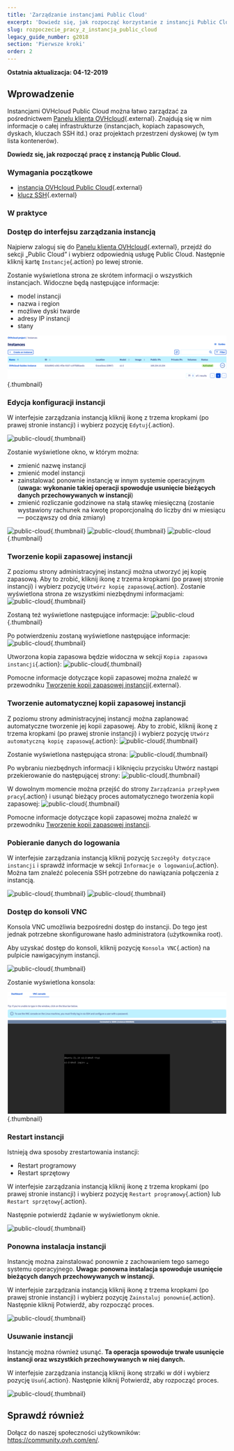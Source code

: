 ```yaml
---
title: 'Zarządzanie instancjami Public Cloud'
excerpt: 'Dowiedz się, jak rozpocząć korzystanie z instancji Public Cloud'
slug: rozpoczecie_pracy_z_instancja_public_cloud
legacy_guide_number: g2018
section: 'Pierwsze kroki'
order: 2
---
```


**Ostatnia aktualizacja: 04-12-2019**

## Wprowadzenie

Instancjami OVHcloud Public Cloud można łatwo zarządzać za pośrednictwem [Panelu klienta OVHcloud](https://www.ovh.com/auth/?action=gotomanager&from=https://www.ovh.pl/&ovhSubsidiary=pl){.external}. Znajdują się w nim informacje o całej infrastrukturze (instancjach, kopiach zapasowych, dyskach, kluczach SSH itd.) oraz projektach przestrzeni dyskowej (w tym lista kontenerów).

**Dowiedz się, jak rozpocząć pracę z instancją Public Cloud.**

### Wymagania początkowe

- [instancja OVHcloud Public Cloud](../public-cloud-pierwsze-kroki/){.external}
- [klucz SSH](https://docs.ovh.com/pl/public-cloud/tworzenie-kluczy-ssh/){.external}

### W praktyce

### Dostęp do interfejsu zarządzania instancją

Najpierw zaloguj się do [Panelu klienta OVHcloud](https://www.ovh.com/auth/?action=gotomanager&from=https://www.ovh.pl/&ovhSubsidiary=pl){.external}, przejdź do sekcji „Public Cloud” i wybierz odpowiednią usługę Public Cloud. Następnie kliknij kartę `Instancje`{.action} po lewej stronie.

Zostanie wyświetlona strona ze skrótem informacji o wszystkich instancjach. Widoczne będą następujące informacje:

- model instancji
- nazwa i region
- możliwe dyski twarde
- adresy IP instancji
- stany

![public-cloud](images/compute.png){.thumbnail}

### Edycja konfiguracji instancji

W interfejsie zarządzania instancją kliknij ikonę z trzema kropkami (po prawej stronie instancji) i wybierz pozycję `Edytuj`{.action}.

![public-cloud](images/edit.png){.thumbnail}

Zostanie wyświetlone okno, w którym można:

- zmienić nazwę instancji
- zmienić model instancji 
- zainstalować ponownie instancję w innym systemie operacyjnym (**uwaga: wykonanie takiej operacji spowoduje usunięcie bieżących danych przechowywanych w instancji**)
- zmienić rozliczanie godzinowe na stałą stawkę miesięczną (zostanie wystawiony rachunek na kwotę proporcjonalną do liczby dni w miesiącu — począwszy od dnia zmiany)

![public-cloud](images/edit1.png){.thumbnail}
![public-cloud](images/edit2.png){.thumbnail}
![public-cloud](images/edit3.png){.thumbnail}

### Tworzenie kopii zapasowej instancji

Z poziomu strony administracyjnej instancji można utworzyć jej kopię zapasową.  Aby to zrobić, kliknij ikonę z trzema kropkami (po prawej stronie instancji) i wybierz pozycję `Utwórz kopię zapasową`{.action}. Zostanie wyświetlona strona ze wszystkimi niezbędnymi informacjami: ![public-cloud](images/backup.png){.thumbnail}

Zostaną też wyświetlone następujące informacje: ![public-cloud](images/backup1.png){.thumbnail}

Po potwierdzeniu zostaną wyświetlone następujące informacje: ![public-cloud](images/backup2.png){.thumbnail}

Utworzona kopia zapasowa będzie widoczna w sekcji `Kopia zapasowa instancji`{.action}: ![public-cloud](images/backup3.png){.thumbnail}

Pomocne informacje dotyczące kopii zapasowej można znaleźć w przewodniku [Tworzenie kopii zapasowej instancji](https://docs.ovh.com/pl/public-cloud/kopia_zapasowa_instancji/){.external}. 

### Tworzenie automatycznej kopii zapasowej instancji

Z poziomu strony administracyjnej instancji można zaplanować automatyczne tworzenie jej kopii zapasowej. Aby to zrobić, kliknij ikonę z trzema kropkami (po prawej stronie instancji) i wybierz pozycję `Utwórz automatyczną kopię zapasową`{.action}: ![public-cloud](images/backupauto.png){.thumbnail}

Zostanie wyświetlona następująca strona: ![public-cloud](images/backupauto1.png){.thumbnail}

Po wybraniu niezbędnych informacji i kliknięciu przycisku Utwórz nastąpi przekierowanie do następującej strony: ![public-cloud](images/backupauto2.png){.thumbnail}

W dowolnym momencie można przejść do strony `Zarządzania przepływem pracy`{.action} i usunąć bieżący proces automatycznego tworzenia kopii zapasowej: ![public-cloud](images/backupautodelete.png){.thumbnail}

Pomocne informacje dotyczące kopii zapasowej można znaleźć w przewodniku [Tworzenie kopii zapasowej instancji](../kopia_zapasowa_instancji/). 

### Pobieranie danych do logowania

W interfejsie zarządzania instancją kliknij pozycję `Szczegóły dotyczące instancji` i sprawdź informacje w sekcji `Informacje o logowaniu`{.action}. Można tam znaleźć polecenia SSH potrzebne do nawiązania połączenia z instancją.

![public-cloud](images/instancedetails1.png){.thumbnail}
![public-cloud](images/instancedetails.png){.thumbnail}

### Dostęp do konsoli VNC

Konsola VNC umożliwia bezpośredni dostęp do instancji. Do tego jest jednak potrzebne skonfigurowane hasło administratora (użytkownika root).

Aby uzyskać dostęp do konsoli, kliknij pozycję `Konsola VNC`{.action} na pulpicie nawigacyjnym instancji.

![public-cloud](images/vnc.png){.thumbnail}

Zostanie wyświetlona konsola:

![public-cloud](images/vnc1.png){.thumbnail}

### Restart instancji

Istnieją dwa sposoby zrestartowania instancji:

- Restart programowy
- Restart sprzętowy

W interfejsie zarządzania instancją kliknij ikonę z trzema kropkami (po prawej stronie instancji) i wybierz pozycję `Restart programowy`{.action} lub `Restart sprzętowy`{.action}.

Następnie potwierdź żądanie w wyświetlonym oknie.

![public-cloud](images/reboot.png){.thumbnail}

### Ponowna instalacja instancji

Instancję można zainstalować ponownie z zachowaniem tego samego systemu operacyjnego. **Uwaga: ponowna instalacja spowoduje usunięcie bieżących danych przechowywanych w instancji.**

W interfejsie zarządzania instancją kliknij ikonę z trzema kropkami (po prawej stronie instancji) i wybierz pozycję `Zainstaluj ponownie`{.action}. Następnie kliknij Potwierdź, aby rozpocząć proces.

![public-cloud](images/reinstall.png){.thumbnail}

### Usuwanie instancji

Instancję można również usunąć. **Ta operacja spowoduje trwałe usunięcie instancji oraz wszystkich przechowywanych w niej danych.**

W interfejsie zarządzania instancją kliknij ikonę strzałki w dół i wybierz pozycję `Usuń`{.action}. Następnie kliknij Potwierdź, aby rozpocząć proces. 

![public-cloud](images/delete.png){.thumbnail}

## Sprawdź również

Dołącz do naszej społeczności użytkowników: <https://community.ovh.com/en/>.